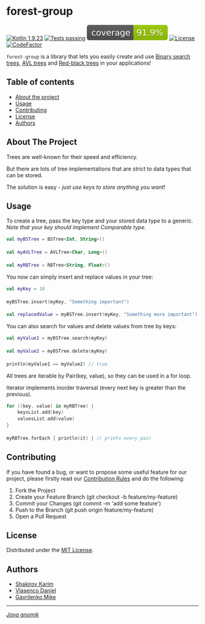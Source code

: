# forest-group

[![Kotlin 1.9.23][kotlin_img]][kotlin_releases_url]
[![Tests passing][tests_passing_img]][tests_workflow_url]
[![Code Coverage][code_coverage_badge_img]][code_coverage_workflow_url]
[![License][license_img]][repo_license_url]
[![CodeFactor][codefactor_img]][codefactor_url]

`forest-group` is a library that lets you easily create and use [Binary search trees](https://en.wikipedia.org/wiki/Binary_search_tree), [AVL trees](https://en.wikipedia.org/wiki/AVL_tree) and [Red-black trees](https://en.wikipedia.org/wiki/Red%E2%80%93black_tree) in your applications!

## Table of contents

- [About the project](#about-the-project)
- [Usage](#usage)
- [Contributing](#contributing)
- [License](#license)
- [Authors](#authors)

## About The Project

Trees are well-known for their speed and efficiency.

But there are lots of tree implementations that are strict to data types that can be stored.

The solution is easy - *just use keys to store anything you want!*

## Usage

To create a tree, pass the key type and your stored data type to a generic. *Note that your key should implement Comparable type.*

```kotlin
val myBSTree = BSTree<Int, String>()

val myAVLTree = AVLTree<Char, Long>()

val myRBTree = RBTree<String, Float>()
```

You now can simply insert and replace values in your tree:

```kotlin
val myKey = 10

myBSTree.insert(myKey, "Something important")

val replacedValue = myBSTree.insert(myKey, "Something more important")
```

You can also search for values and delete values from tree by keys:

```kotlin
val myValue1 = myBSTree.search(myKey)

val myValue2 = myBSTree.delete(myKey)

println(myValue1 == myValue2) // true
```

All trees are iterable by Pair(key, value), so they can be used in a for loop.

Iterator implements inorder traversal (every next key is greater than the previous).

```kotlin
for ((key, value) in myRBTree) {
    keysList.add(key)
    valuesList.add(value)
}

myRBTree.forEach { println(it) } // prints every pair
```

## Contributing

If you have found a bug, or want to propose some useful feature for our project, please firstly read our [Contribution Rules][contribute_rules_url] and
do the following:
1. Fork the Project
2. Create your Feature Branch (git checkout -b feature/my-feature)
3. Commit your Changes (git commit -m 'add some feature')
4. Push to the Branch (git push origin feature/my-feature)
5. Open a Pull Request

## License

Distributed under the [MIT License][repo_license_url].

## Authors

- [Shakirov Karim](https://github.com/kar1mgh)
- [Vlasenco Daniel](https://github.com/spisladqo)
- [Gavrilenko Mike](https://github.com/qrutyy)

_______________________________

[*Java gnomik*][java_gnomik_url]

<!-- Image links -->

[kotlin_img]: https://img.shields.io/badge/Kotlin-%201.9.23-magenta
[tests_passing_img]: https://img.shields.io/badge/tests-Passing-green
[license_img]: https://img.shields.io/badge/license-MIT-blue
[codefactor_img]: https://www.codefactor.io/repository/github/spbu-coding-2023/trees-2/badge
[code_coverage_badge_img]: https://raw.githubusercontent.com/spbu-coding-2023/trees-2/main/.github/badges/jacoco.svg

<!-- Inner Links -->

[tests_workflow_url]: https://github.com/spbu-coding-2023/trees-2/actions/workflows/test.yml
[repo_license_url]: https://github.com/spbu-coding-2023/trees-2/blob/main/LICENSE.md
[contribute_rules_url]: https://github.com/spbu-coding-2023/trees-2/blob/main/CONTRIBUTING.md
[code_coverage_workflow_url]: https://github.com/spbu-coding-2023/trees-2/actions/workflows/codecoverage.yml

<!-- Outer Links -->

[kotlin_releases_url]: https://kotlinlang.org/docs/releases.html#release-details
[codefactor_url]: https://www.codefactor.io/repository/github/spbu-coding-2023/trees-2
[java_gnomik_url]: https://ibb.co/54hJVd2

